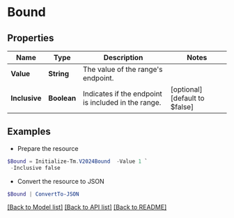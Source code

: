 # Bound
## Properties

Name | Type | Description | Notes
------------ | ------------- | ------------- | -------------
**Value** | **String** | The value of the range&#39;s endpoint. | 
**Inclusive** | **Boolean** | Indicates if the endpoint is included in the range. | [optional] [default to $false]

## Examples

- Prepare the resource
```powershell
$Bound = Initialize-Tm.V2024Bound  -Value 1 `
 -Inclusive false
```

- Convert the resource to JSON
```powershell
$Bound | ConvertTo-JSON
```

[[Back to Model list]](../README.md#documentation-for-models) [[Back to API list]](../README.md#documentation-for-api-endpoints) [[Back to README]](../README.md)

